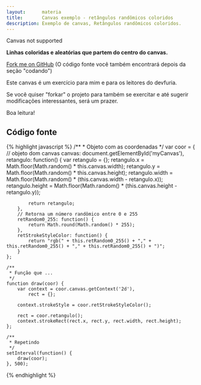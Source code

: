 ```yaml
---
layout:      materia
title:       Canvas exemplo - retângulos randômicos coloridos
description: Exemplo de canvas, Retângulos randômicos coloridos. 
---
```


<canvas id='myCanvas' height='150'>Canvas not supported</canvas>

<script>
    /**
     * Objeto com as coordenadas
     */
    var coor = {
        // objeto dom canvas
        canvas: document.getElementById('myCanvas'),
        retangulo: function() {
            var retangulo = {};
            retangulo.x = Math.floor(Math.random() * this.canvas.width);
            retangulo.y = Math.floor(Math.random() * this.canvas.height);
            retangulo.width = Math.floor(Math.random() * (this.canvas.width - retangulo.x));
            retangulo.height = Math.floor(Math.random() * (this.canvas.height - retangulo.y));

            return retangulo;
        },
        // Retorna um número randômico entre 0 e 255
        retRandom0_255: function() {
            return Math.round(Math.random() * 255);
        },
        retStrokeStyleColor: function() {
            return "rgb(" + this.retRandom0_255() + "," + this.retRandom0_255() + "," + this.retRandom0_255() + ")";
        }
    };

    /**
     * Função que ...
     */
    function draw(coor) {
        var context = coor.canvas.getContext('2d'),
            rect = {};

        context.strokeStyle = coor.retStrokeStyleColor();

        rect = coor.retangulo();
        context.strokeRect(rect.x, rect.y, rect.width, rect.height);
    };

    /**
     * Repetindo
     */
    setInterval(function() {
        draw(coor);
    }, 500);
</script>


__Linhas coloridas e aleatórias que partem do centro do canvas.__

[Fork me on GitHub](https://github.com/devfuria/canvas/tree/master/linhas-rando-coloridas "link-externo") (O código fonte você também encontrará depois da seção "codando")

Este canvas é um exercício para mim e para os leitores do devfuria.

Se você quiser "forkar" o projeto para também se exercitar e até sugerir modificações interessantes, será um prazer.

Boa leitura!



Código fonte
---

{% highlight javascript %}
    /**
     * Objeto com as coordenadas
     */
    var coor = {
        // objeto dom canvas
        canvas: document.getElementById('myCanvas'),
        retangulo: function() {
            var retangulo = {};
            retangulo.x = Math.floor(Math.random() * this.canvas.width);
            retangulo.y = Math.floor(Math.random() * this.canvas.height);
            retangulo.width = Math.floor(Math.random() * (this.canvas.width - retangulo.x));
            retangulo.height = Math.floor(Math.random() * (this.canvas.height - retangulo.y));

            return retangulo;
        },
        // Retorna um número randômico entre 0 e 255
        retRandom0_255: function() {
            return Math.round(Math.random() * 255);
        },
        retStrokeStyleColor: function() {
            return "rgb(" + this.retRandom0_255() + "," + this.retRandom0_255() + "," + this.retRandom0_255() + ")";
        }
    };

    /**
     * Função que ...
     */
    function draw(coor) {
        var context = coor.canvas.getContext('2d'),
            rect = {};

        context.strokeStyle = coor.retStrokeStyleColor();

        rect = coor.retangulo();
        context.strokeRect(rect.x, rect.y, rect.width, rect.height);
    };

    /**
     * Repetindo
     */
    setInterval(function() {
        draw(coor);
    }, 500);
{% endhighlight %}